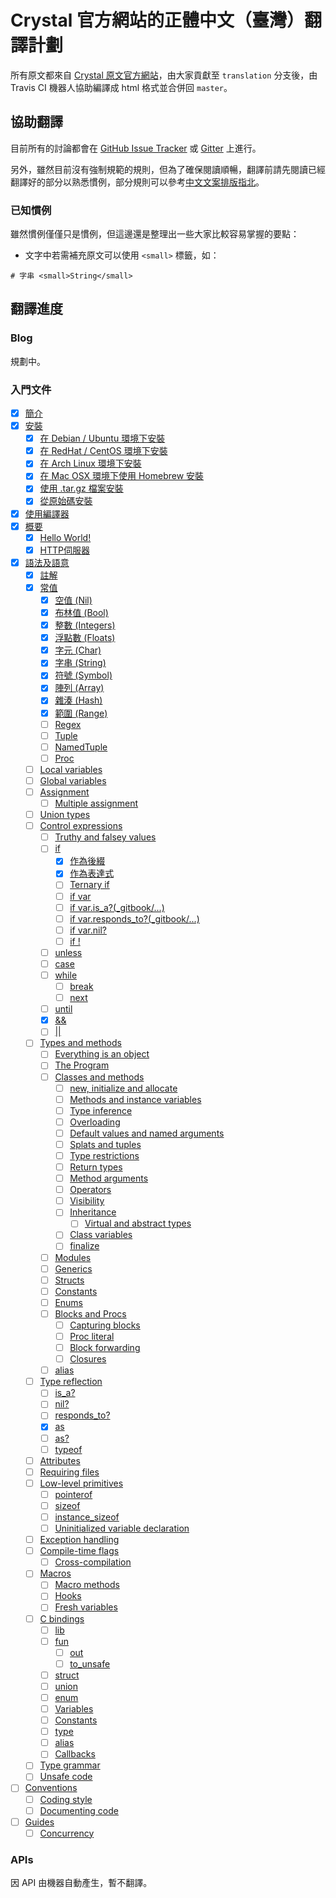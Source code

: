 # Crystal 官方網站的正體中文（臺灣）翻譯計劃

所有原文都來自 [Crystal 原文官方網站](http://crystal-lang.org)，由大家貢獻至 `translation` 分支後，由 Travis CI 機器人協助編譯成 html 格式並合併回 `master`。

## 協助翻譯

目前所有的討論都會在 [GitHub Issue Tracker](https://github.com/crystal-tw/crystal-tw.github.io/issues) 或 [Gitter](https://gitter.im/crystal-tw/crystal-tw.github.io) 上進行。

另外，雖然目前沒有強制規範的規則，但為了確保閱讀順暢，翻譯前請先閱讀已經翻譯好的部分以熟悉慣例，部分規則可以參考[中文文案排版指北](https://github.com/sparanoid/chinese-copywriting-guidelines)。

### 已知慣例

雖然慣例僅僅只是慣例，但這邊還是整理出一些大家比較容易掌握的要點：

* 文字中若需補充原文可以使用 `<small>` 標籤，如：

```
# 字串 <small>String</small>
```

## 翻譯進度

### Blog

規劃中。

### 入門文件

* [x] [簡介](_gitbook/README.md)
* [x] [安裝](_gitbook/installation/README.md)
   * [x] [在 Debian / Ubuntu 環境下安裝](_gitbook/installation/on_debian_and_ubuntu.md)
   * [x] [在 RedHat / CentOS 環境下安裝](_gitbook/installation/on_redhat_and_centos.md)
   * [x] [在 Arch Linux 環境下安裝](_gitbook/installation/on_arch_linux.md)
   * [x] [在 Mac OSX 環境下使用 Homebrew 安裝](_gitbook/installation/on_mac_osx_using_homebrew.md)
   * [x] [使用 .tar.gz 檔案安裝](_gitbook/installation/from_a_targz.md)
   * [x] [從原始碼安裝](_gitbook/installation/from_source_repository.md)
* [x] [使用編譯器](_gitbook/using_the_compiler/README.md)
* [x] [概要](_gitbook/overview/README.md)
   * [x] [Hello World!](_gitbook/overview/hello_world.md)
   * [x] [HTTP伺服器](_gitbook/overview/http_server.md)
* [x] [語法及語意](_gitbook/syntax_and_semantics/README.md)
   * [x] [註解](_gitbook/syntax_and_semantics/comments.md)
   * [x] [常值](_gitbook/syntax_and_semantics/literals.md)
       * [x] [空值 (Nil)](_gitbook/syntax_and_semantics/literals/nil.md)
       * [x] [布林值 (Bool)](_gitbook/syntax_and_semantics/literals/bool.md)
       * [x] [整數 (Integers)](_gitbook/syntax_and_semantics/literals/integers.md)
       * [x] [浮點數 (Floats)](_gitbook/syntax_and_semantics/literals/floats.md)
       * [x] [字元 (Char)](_gitbook/syntax_and_semantics/literals/char.md)
       * [x] [字串 (String)](_gitbook/syntax_and_semantics/literals/string.md)
       * [x] [符號 (Symbol)](_gitbook/syntax_and_semantics/literals/symbol.md)
       * [x] [陣列 (Array)](_gitbook/syntax_and_semantics/literals/array.md)
       * [x] [雜湊 (Hash)](_gitbook/syntax_and_semantics/literals/hash.md)
       * [x] [範圍 (Range)](_gitbook/syntax_and_semantics/literals/range.md)
       * [ ] [Regex](_gitbook/syntax_and_semantics/literals/regex.md)
       * [ ] [Tuple](_gitbook/syntax_and_semantics/literals/tuple.md)
       * [ ] [NamedTuple](_gitbook/syntax_and_semantics/literals/named_tuple.md)
       * [ ] [Proc](_gitbook/syntax_and_semantics/literals/proc.md)
   * [ ] [Local variables](_gitbook/syntax_and_semantics/local_variables.md)
   * [ ] [Global variables](_gitbook/syntax_and_semantics/global_variables.md)
   * [ ] [Assignment](_gitbook/syntax_and_semantics/assignment.md)
       * [ ] [Multiple assignment](_gitbook/syntax_and_semantics/multiple_assignment.md)
   * [ ] [Union types](_gitbook/syntax_and_semantics/union_types.md)
   * [ ] [Control expressions](_gitbook/syntax_and_semantics/control_expressions.md)
       * [ ] [Truthy and falsey values](_gitbook/syntax_and_semantics/truthy_and_falsey_values.md)
       * [ ] [if](_gitbook/syntax_and_semantics/if.md)
           * [x] [作為後綴](_gitbook/syntax_and_semantics/as_a_suffix.md)
           * [x] [作為表達式](_gitbook/syntax_and_semantics/as_an_expression.md)
           * [ ] [Ternary if](_gitbook/syntax_and_semantics/ternary_if.md)
           * [ ] [if var](_gitbook/syntax_and_semantics/if_var.md)
           * [ ] [if var.is_a?(_gitbook/...)](_gitbook/syntax_and_semantics/if_varis_a.md)
           * [ ] [if var.responds_to?(_gitbook/...)](_gitbook/syntax_and_semantics/if_varresponds_to.md)
           * [ ] [if var.nil?](_gitbook/syntax_and_semantics/if_var_nil.md)
           * [ ] [if !](_gitbook/syntax_and_semantics/not.md)
       * [ ] [unless](_gitbook/syntax_and_semantics/unless.md)
       * [ ] [case](_gitbook/syntax_and_semantics/case.md)
       * [ ] [while](_gitbook/syntax_and_semantics/while.md)
           * [ ] [break](_gitbook/syntax_and_semantics/break.md)
           * [ ] [next](_gitbook/syntax_and_semantics/next.md)
       * [ ] [until](_gitbook/syntax_and_semantics/until.md)
       * [x] [&&](_gitbook/syntax_and_semantics/and.md)
       * [ ] [||](_gitbook/syntax_and_semantics/or.md)
   * [ ] [Types and methods](_gitbook/syntax_and_semantics/types_and_methods.md)
       * [ ] [Everything is an object](_gitbook/syntax_and_semantics/everything_is_an_object.md)
       * [ ] [The Program](_gitbook/syntax_and_semantics/the_program.md)
       * [ ] [Classes and methods](_gitbook/syntax_and_semantics/classes_and_methods.md)
           * [ ] [new, initialize and allocate](_gitbook/syntax_and_semantics/new,_initialize_and_allocate.md)
           * [ ] [Methods and instance variables](_gitbook/syntax_and_semantics/methods_and_instance_variables.md)
           * [ ] [Type inference](_gitbook/syntax_and_semantics/type_inference.md)
           * [ ] [Overloading](_gitbook/syntax_and_semantics/overloading.md)
           * [ ] [Default values and named arguments](_gitbook/syntax_and_semantics/default_and_named_arguments.md)
           * [ ] [Splats and tuples](_gitbook/syntax_and_semantics/splats_and_tuples.md)
           * [ ] [Type restrictions](_gitbook/syntax_and_semantics/type_restrictions.md)
           * [ ] [Return types](_gitbook/syntax_and_semantics/return_types.md)
           * [ ] [Method arguments](_gitbook/syntax_and_semantics/default_values_named_arguments_splats_tuples_and_overloading.md)
           * [ ] [Operators](_gitbook/syntax_and_semantics/operators.md)
           * [ ] [Visibility](_gitbook/syntax_and_semantics/visibility.md)
           * [ ] [Inheritance](_gitbook/syntax_and_semantics/inheritance.md)
               * [ ] [Virtual and abstract types](_gitbook/syntax_and_semantics/virtual_and_abstract_types.md)
           * [ ] [Class variables](_gitbook/syntax_and_semantics/class_variables.md)
           * [ ] [finalize](_gitbook/syntax_and_semantics/finalize.md)
       * [ ] [Modules](_gitbook/syntax_and_semantics/modules.md)
       * [ ] [Generics](_gitbook/syntax_and_semantics/generics.md)
       * [ ] [Structs](_gitbook/syntax_and_semantics/structs.md)
       * [ ] [Constants](_gitbook/syntax_and_semantics/constants.md)
       * [ ] [Enums](_gitbook/syntax_and_semantics/enum.md)
       * [ ] [Blocks and Procs](_gitbook/syntax_and_semantics/blocks_and_procs.md)
           * [ ] [Capturing blocks](_gitbook/syntax_and_semantics/capturing_blocks.md)
           * [ ] [Proc literal](_gitbook/syntax_and_semantics/proc_literal.md)
           * [ ] [Block forwarding](_gitbook/syntax_and_semantics/block_forwarding.md)
           * [ ] [Closures](_gitbook/syntax_and_semantics/closures.md)
       * [ ] [alias](_gitbook/syntax_and_semantics/alias.md)
   * [ ] [Type reflection](_gitbook/syntax_and_semantics/type_reflection.md)
       * [ ] [is_a?](_gitbook/syntax_and_semantics/is_a.md)
       * [ ] [nil?](_gitbook/syntax_and_semantics/nil_question.md)
       * [ ] [responds_to?](_gitbook/syntax_and_semantics/responds_to.md)
       * [x] [as](_gitbook/syntax_and_semantics/as.md)
       * [ ] [as?](_gitbook/syntax_and_semantics/as_question.md)
       * [ ] [typeof](_gitbook/syntax_and_semantics/typeof.md)
   * [ ] [Attributes](_gitbook/syntax_and_semantics/attributes.md)
   * [ ] [Requiring files](_gitbook/syntax_and_semantics/requiring_files.md)
   * [ ] [Low-level primitives](_gitbook/syntax_and_semantics/low_level_primitives.md)
       * [ ] [pointerof](_gitbook/syntax_and_semantics/pointerof.md)
       * [ ] [sizeof](_gitbook/syntax_and_semantics/sizeof.md)
       * [ ] [instance_sizeof](_gitbook/syntax_and_semantics/instance_sizeof.md)
       * [ ] [Uninitialized variable declaration](_gitbook/syntax_and_semantics/declare_var.md)
   * [ ] [Exception handling](_gitbook/syntax_and_semantics/exception_handling.md)
   * [ ] [Compile-time flags](_gitbook/syntax_and_semantics/compile_time_flags.md)
       * [ ] [Cross-compilation](_gitbook/syntax_and_semantics/cross-compilation.md)
   * [ ] [Macros](_gitbook/syntax_and_semantics/macros.md)
       * [ ] [Macro methods](_gitbook/syntax_and_semantics/macros/macro_methods.md)
       * [ ] [Hooks](_gitbook/syntax_and_semantics/macros/hooks.md)
       * [ ] [Fresh variables](_gitbook/syntax_and_semantics/macros/fresh_variables.md)
   * [ ] [C bindings](_gitbook/syntax_and_semantics/c_bindings/README.md)
       * [ ] [lib](_gitbook/syntax_and_semantics/c_bindings/lib.md)
       * [ ] [fun](_gitbook/syntax_and_semantics/c_bindings/fun.md)
           * [ ] [out](_gitbook/syntax_and_semantics/c_bindings/out.md)
           * [ ] [to_unsafe](_gitbook/syntax_and_semantics/c_bindings/to_unsafe.md)
       * [ ] [struct](_gitbook/syntax_and_semantics/c_bindings/struct.md)
       * [ ] [union](_gitbook/syntax_and_semantics/c_bindings/union.md)
       * [ ] [enum](_gitbook/syntax_and_semantics/c_bindings/enum.md)
       * [ ] [Variables](_gitbook/syntax_and_semantics/c_bindings/variables.md)
       * [ ] [Constants](_gitbook/syntax_and_semantics/c_bindings/constants.md)
       * [ ] [type](_gitbook/syntax_and_semantics/c_bindings/type.md)
       * [ ] [alias](_gitbook/syntax_and_semantics/c_bindings/alias.md)
       * [ ] [Callbacks](_gitbook/syntax_and_semantics/c_bindings/callbacks.md)
   * [ ] [Type grammar](_gitbook/syntax_and_semantics/type_grammar.md)
   * [ ] [Unsafe code](_gitbook/syntax_and_semantics/unsafe.md)
* [ ] [Conventions](_gitbook/conventions/README.md)
   * [ ] [Coding style](_gitbook/conventions/coding_style.md)
   * [ ] [Documenting code](_gitbook/conventions/documenting_code.md)
* [ ] [Guides](_gitbook/guides/README.md)
   * [ ] [Concurrency](_gitbook/guides/concurrency.md)

### APIs

因 API 由機器自動產生，暫不翻譯。

